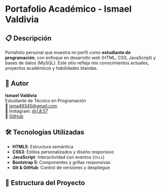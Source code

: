 # Portafolio Académico - Ismael Valdivia

## 📋 Descripción
Portafolio personal que muestra mi perfil como **estudiante de programación**, con enfoque en desarrollo web (HTML, CSS, JavaScript) y bases de datos (MySQL). Este sitio refleja mis conocimientos actuales, proyectos académicos y habilidades blandas.

## 👤 Autor
**Ismael Valdivia**  
Estudiante de Técnico en Programación  
📧 isma49345@gmail.com  
📸 Instagram: [@_1.8.57_](https://instagram.com/_1.8.57_)  
🔗 [GitHub](https://github.com/ismael-valdivia-D)

## 🛠️ Tecnologías Utilizadas
- **HTML5**: Estructura semántica
- **CSS3**: Estilos personalizados y diseño responsivo
- **JavaScript**: Interactividad con eventos (`this`)
- **Bootstrap 5**: Componentes y grillas responsivas
- **Git & GitHub**: Control de versiones y despliegue

## 📁 Estructura del Proyecto